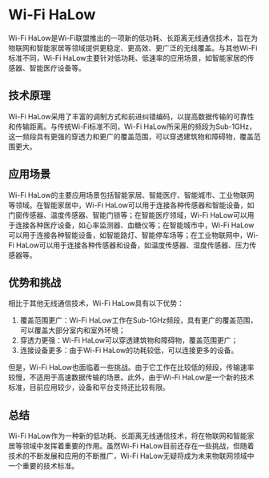 # Wi-Fi HaLow

Wi-Fi HaLow是Wi-Fi联盟推出的一项新的低功耗、长距离无线通信技术，旨在为物联网和智能家居等领域提供更稳定、更高效、更广泛的无线覆盖。与其他Wi-Fi标准不同，Wi-Fi HaLow主要针对低功耗、低速率的应用场景，如智能家居的传感器、智能医疗设备等。

## 技术原理

Wi-Fi HaLow采用了丰富的调制方式和前进纠错编码，以提高数据传输的可靠性和传输距离。与传统Wi-Fi标准不同，Wi-Fi HaLow所采用的频段为Sub-1GHz，这一频段具有更强的穿透力和更广的覆盖范围，可以穿透建筑物和障碍物，覆盖范围更大。

## 应用场景

Wi-Fi HaLow的主要应用场景包括智能家居、智能医疗、智能城市、工业物联网等领域。在智能家居中，Wi-Fi HaLow可以用于连接各种传感器和智能设备，如门窗传感器、温度传感器、智能门锁等；在智能医疗领域，Wi-Fi HaLow可以用于连接各种医疗设备，如心率监测器、血糖仪等；在智能城市中，Wi-Fi HaLow可以用于连接各种智能设备，如智能路灯、智能停车场等；在工业物联网中，Wi-Fi HaLow可以用于连接各种传感器和设备，如温度传感器、湿度传感器、压力传感器等。

## 优势和挑战

相比于其他无线通信技术，Wi-Fi HaLow具有以下优势：

1. 覆盖范围更广：Wi-Fi HaLow工作在Sub-1GHz频段，具有更广的覆盖范围，可以覆盖大部分室内和室外环境；
2. 穿透力更强：Wi-Fi HaLow可以穿透建筑物和障碍物，覆盖范围更广；
3. 连接设备更多：由于Wi-Fi HaLow的功耗较低，可以连接更多的设备。

但是，Wi-Fi HaLow也面临着一些挑战。由于它工作在比较低的频段，传输速率较慢，不适用于高速数据传输的场景。此外，由于Wi-Fi HaLow是一个新的技术标准，目前应用较少，设备和平台支持还比较有限。

## 总结

Wi-Fi HaLow作为一种新的低功耗、长距离无线通信技术，将在物联网和智能家居等领域中发挥着重要的作用。虽然Wi-Fi HaLow目前还存在一些挑战，但随着技术的不断发展和应用的不断推广，Wi-Fi HaLow无疑将成为未来物联网领域中一个重要的技术标准。